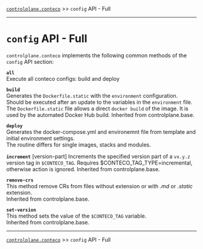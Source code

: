 [`controlplane.conteco`](../README.md) >> `config` API - Full

-----

# `config` API - Full

`controlplane.conteco` implements the following common methods of the `config` API section:

__`all`__  
Execute all conteco configs: build and deploy

__`build`__  
Generates the `Dockerfile.static` with the `environment` configuration.  
Should be executed after an update to the variables in the `environment` file.  
The `Dockerfile.static` file allows a direct `docker build` of the image. It is used by the automated Docker Hub build.
Inherited from controlplane.base.

__`deploy`__  
Generates the docker-compose.yml and environemnt file from template and initial environment settings.  
The routine differs for single images, stacks and modules.

__`increment`__  [version-part]
Increments the specified version part of a `vx.y.z` version tag in `$CONTECO_TAG`.
Requires $CONTECO_TAG_TYPE=incremental, otherwise action is ignored.
Inherited from controlplane.base.

__`remove-crs`__  
This method remove CRs from files without extension or with _.md_ or _.static_ extension.  
Inherited from controlplane.base.

__`set-version`__  
This method sets the value of the `$CONTECO_TAG` variable.  
Inherited from controlplane.base.

-----
[`controlplane.conteco`](../README.md) >> `config` API - Full
